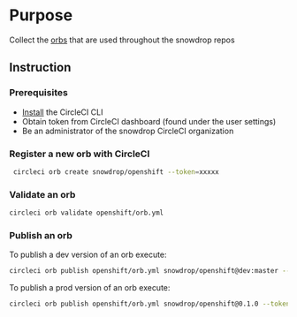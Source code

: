 # Purpose 

Collect the [orbs](https://github.com/CircleCI-Public/circleci-orbs#what-are-orbs) that are used throughout the snowdrop repos

## Instruction

### Prerequisites

- [Install](https://github.com/CircleCI-Public/circleci-cli/blob/master/README.md) the CircleCI CLI
- Obtain token from CircleCI dashboard (found under the user settings)
- Be an administrator of the snowdrop CircleCI organization

### Register a new orb with CircleCI

```bash
 circleci orb create snowdrop/openshift --token=xxxxx
```

###  Validate an orb

```bash
circleci orb validate openshift/orb.yml
```

### Publish an orb

To publish a dev version of an orb execute:

```bash
circleci orb publish openshift/orb.yml snowdrop/openshift@dev:master --token=xxxxx
```

To publish a prod version of an orb execute:

```bash
circleci orb publish openshift/orb.yml snowdrop/openshift@0.1.0 --token=xxxxx
```
